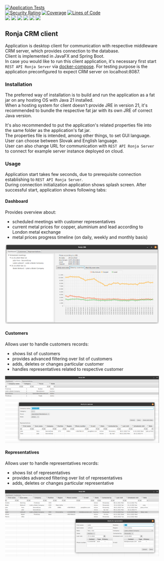 [![Application Tests](https://github.com/BranislavBeno/Ronja-CRM-Desktop-Client/actions/workflows/tests.yml/badge.svg)](https://github.com/BranislavBeno/Ronja-CRM-Desktop-Client/actions/workflows/tests.yml)  
[![Security Rating](https://sonarcloud.io/api/project_badges/measure?project=com.ronja.crm.ronjaclient%3Aronja-parent&metric=security_rating)](https://sonarcloud.io/summary/new_code?id=com.ronja.crm.ronjaclient%3Aronja-parent)
[![Coverage](https://sonarcloud.io/api/project_badges/measure?project=com.ronja.crm.ronjaclient%3Aronja-parent&metric=coverage)](https://sonarcloud.io/dashboard?id=com.ronja.crm.ronjaclient%3Aronja-parent)
[![Lines of Code](https://sonarcloud.io/api/project_badges/measure?project=com.ronja.crm.ronjaclient%3Aronja-parent&metric=ncloc)](https://sonarcloud.io/dashboard?id=com.ronja.crm.ronjaclient%3Aronja-parent)  
[![](https://img.shields.io/badge/Java-21-blue)](/pom.xml)
[![](https://img.shields.io/badge/JavaFX-21-blue)](/pom.xml)
[![](https://img.shields.io/badge/Spring%20Boot-3.1.4-blue)](/pom.xml)
[![](https://img.shields.io/badge/Testcontainers-1.19.1-blue)](/pom.xml)
[![](https://img.shields.io/badge/Maven-3.9.5-blue)](https://img.shields.io/badge/maven-v3.9.5-blue)
[![](https://img.shields.io/badge/License-MIT-blue.svg)](https://opensource.org/licenses/MIT)

## Ronja CRM client
Application is desktop client for communication with respective middleware CRM server, which provides connection to the database.  
Client is implemented in JavaFX and Spring Boot.  
In case you would like to run this client application, it's necessary first start `REST API Ronja Server` via [docker-compose](/docker-compose.yml).
For testing purpose is the application preconfigured to expect CRM server on localhost:8087.

### Installation
The preferred way of installation is to build and run the application as a fat jar on any hosting OS with Java 21 installed.  
When a hosting system for client doesn't provide JRE in version 21, it's recommended to bundle the respective fat jar with its own JRE of correct Java version.  

It's also recommended to put the application's related properties file into the same folder as the application's fat jar.  
The properties file is intended, among other things, to set GUI language. User can choose between Slovak and English language.  
User can also change URL for communication with `REST API Ronja Server` to connect for example server instance deployed on cloud.

### Usage
Application start takes few seconds, due to prerequisite connection establishing to `REST API Ronja Server`.  
During connection initialization application shows splash screen.
After successful start, application shows following tabs:

#### Dashboard
Provides overview about:
- scheduled meetings with customer representatives
- current metal prices for copper, aluminium and lead according to London metal exchange
- metal prices progress timeline (on daily, weekly and monthly basis)

![](docs/images/ronja-client-dash-board.png)

#### Customers
Allows user to handle customers records:
- shows list of customers
- provides advanced filtering over list of customers
- adds, deletes or changes particular customer
- handles representatives related to respective customer


![](docs/images/ronja-client-customers.png)

#### Representatives
Allows user to handle representatives records:
- shows list of representatives
- provides advanced filtering over list of representatives
- adds, deletes or changes particular representative


![](docs/images/ronja-client-representatives.png)
